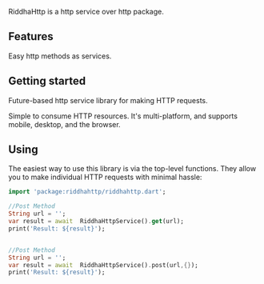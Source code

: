 RiddhaHttp is a http service over http package.

## Features

Easy http methods as services.

## Getting started

Future-based http service library for making HTTP requests.

Simple to consume HTTP resources. It's multi-platform, and supports mobile, desktop,
and the browser.

## Using

The easiest way to use this library is via the top-level functions. They allow
you to make individual HTTP requests with minimal hassle:

```dart
import 'package:riddhahttp/riddhahttp.dart';

//Post Method
String url = '';
var result = await  RiddhaHttpService().get(url);
print('Result: ${result}');


//Post Method
String url = '';
var result = await  RiddhaHttpService().post(url,{});
print('Result: ${result}');
